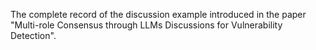 The complete record of the discussion example introduced in the paper "Multi-role Consensus through LLMs Discussions for Vulnerability Detection".
